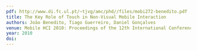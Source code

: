 ```yaml
---
pdf: http://www.di.fc.ul.pt/~tjvg/amc/phd//files/mobi272-benedito.pdf
title: The Key Role of Touch in Non-Visual Mobile Interaction
authors: João Benedito, Tiago Guerreiro, Daniel Gonçalves
venue: Mobile HCI 2010: Proceedings of the 12th International Conference on Human-Computer Interaction with Mobile Devices and Services, Lisboa, Portugal, 09/2010. Lisboa, Portugal, September, 2010
year: 2010
doi: 
---
```

